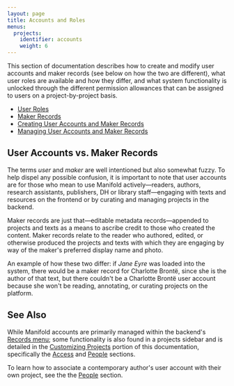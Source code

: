 ```yaml
---
layout: page
title: Accounts and Roles
menus:
  projects:
    identifier: accounts
    weight: 6
---
```


This section of documentation describes how to create and modify user accounts and maker records (see below on how the two are different), what user roles are available and how they differ, and what system functionality is unlocked through the different permission allowances that can be assigned to users on a project-by-project basis.

* [User Roles](/docs/projects/accounts/users)
* [Maker Records](/docs/projects/accounts/makers)
* [Creating User Accounts and Maker Records](/docs/projects/accounts/creating)
* [Managing User Accounts and Maker Records](/docs/projects/accounts/managing)

## User Accounts vs. Maker Records

The terms *user* and *maker* are well intentioned but also somewhat fuzzy. To help dispel any possible confusion, it is important to note that user accounts are for those who mean to use Manifold actively—readers, authors, research assistants, publishers, DH or library staff—engaging with texts and resources on the frontend or by curating and managing projects in the backend.

Maker records are just that—editable metadata records—appended to projects and texts as a means to ascribe credit to those who created the content. Maker records relate to the reader who authored, edited, or otherwise produced the projects and texts with which they are engaging by way of the maker's preferred display name and photo.

An example of how these two differ: if _Jane Eyre_ was loaded into the system, there would be a maker record for Charlotte Brontë, since she is the author of that text, but there couldn't be a Charlotte Brontë user account because she won't be reading, annotating, or curating projects on the platform.

## See Also

While Manifold accounts are primarily managed within the backend's [Records menu](/docs/projects/accounts/index); some functionality is also found in a projects sidebar and is detailed in the [Customizing Projects](/docs/projects/customizing/index) portion of this documentation, specifically the [Access](/docs/projects/customizing/access) and [People](/docs/projects/customizing/people) sections.

To learn how to associate a contemporary author's user account with their own project, see the the [People](/docs/projects/customizing/people) section.
